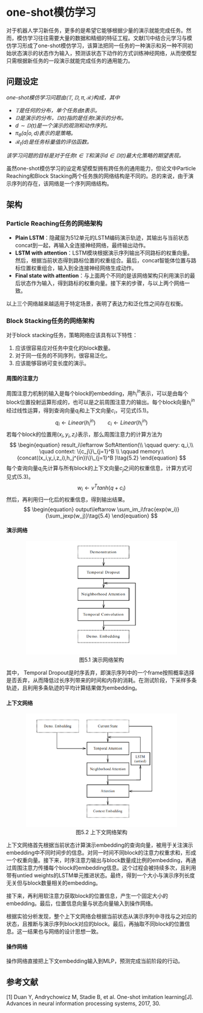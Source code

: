 # one-shot模仿学习

对于机器人学习新任务，更多的是希望它能够根据少量的演示就能完成任务。然而，模仿学习往往需要大量的数据和精细的特征工程。文献[1]中结合元学习与模仿学习形成了one-shot模仿学习，该算法把同一任务的一种演示和另一种不同初始状态演示的状态作为输入，预测该状态下动作的方式训练神经网络，从而使模型只需根据新任务的一段演示就能完成任务的通用能力。

## 问题设定

*one-shot模仿学习问题由$\langle \mathbb{T},\mathbb{D},\pi,\mathcal{R} \rangle$构成，其中*

- *$\mathbb{T}$是任何的分布，单个任务由$t$表示。*
- *$\mathbb{D}$是演示的分布，$\mathbb{D}(t)$指的是任务$t$演示的分布。*
- *$d\sim\mathbb{D}(t)$是一个演示的观测和动作序列。*
- *$\pi_{\theta}(a\vert o,d)$表示的是策略。*
- *$\mathcal{R}_t(d)$是任务标量值的评估函数。*

*该学习问题的目标是对于任务$t\in\mathbb{T}$和演示$d\in\mathbb{D}(t)$最大化策略的期望表现。*

虽然one-shot模仿学习的设定希望模型拥有跨任务的通用能力，但论文中Particle Reaching和Block Stacking两个任务族的网络结构是不同的。总的来说，由于演示序列的存在，该网络是一个序列网络结构。

## 架构

### Particle Reaching任务的网络架构

- **Plain LSTM**：隐藏层为512单元的LSTM编码演示轨迹，其输出与当前状态concat到一起，再输入全连接神经网络，最终输出动作。
- **LSTM with attention**：LSTM模块根据演示序列输出不同路标的权重向量。然后，根据当前状态得到路标位置的权重组合。最后，concat智能体位置与路标位置权重组合，输入到全连接神经网络生成动作。
- **Final state with attention**：与上面两个不同的是该网络架构只利用演示的最后状态作为输入，得到路标的权重向量。接下来的步骤，与以上两个网络一致。

以上三个网络越来越适用于特定场景，表明了表达力和泛化性之间存在权衡。



### Block Stacking任务的网络架构

对于block stacking任务，策略网络应该具有以下特性：

1. 应该很容易应对任务中变化的block数量。
2. 对于同一任务的不同序列，很容易泛化。
3. 应该能够容纳可变长度的演示。

#### 周围的注意力

周围注意力机制的输入是每个block的embedding，用$h_i^{in}$表示，可以是由每个block位置投射运算形成的，也可以是之前周围注意力的输出。每个block向量$h_i^{in}$经过线性运算，得到查询向量$q_i$和上下文向量$c_i$，可见式(5.1)。
$$
\begin{equation}
q_i\leftarrow Linear(h_i^{in})\qquad c_i\leftarrow Linear(h_i^{in})\tag{5.1}
\end{equation}
$$
若每个block的位置用$(x_i,y_i,z_i)$表示，那么周围注意力的计算方法为
$$
\begin{equation}
result_i\leftarrow SoftAttention(\\
\qquad query: q_i,\\
\quad context: \{c_j\}\_{j=1}^B \\
\qquad memory:\{concat((x_i,y_i,z_i),h_j^{in})\}\_{j=1}^B
)\tag{5.2}
\end{equation}
$$
每个查询向量$q_i$先计算与所有block的上下文向量$c_j$之间的权重信息，计算方式可见式(5.3)。
$$
\begin{equation}
w_i\leftarrow v^T tanh(q+c_i)\tag{5.3}
\end{equation}
$$
然后，再利用归一化后的权重信息，得到输出结果。
$$
\begin{equation}
output\leftarrow \sum_im_i\frac{exp(w_i)}{\sum_jexp(w_j)}\tag{5.4}
\end{equation}
$$


#### 演示网络

<div align="center"><img src="./img/demonstration_network.png" width=400, height=300 /></div>

<div align=center>
    图5.1 演示网络架构
</div>

其中， Temporal Dropout是时序丢弃，即演示序列中的一个frame按照概率选择是否丢弃，从而降低过长序列带来的时间和内存的消耗。在测试阶段，下采样多条轨迹，且利用多条轨迹的平均计算结果做为embedding。



#### 上下文网络

<div align="center"><img src="./img/context_network.png" width=400, height=300 /></div>

<div align=center>
    图5.2 上下文网络架构
</div>

上下文网络首先根据当前状态计算演示embedding的查询向量，被用于关注演示embedding中不同时间步的信息。对同一时间不同block的注意力权重求和，形成一个权重向量。接下来，时序注意力输出与block数量成比例的embedding，再通过周围注意力传播每个block的embedding信息。这个过程会被持续多次，且利用带有untied weights的LSTM单元推进状态。最终，得到一个大小与演示序列长度无关但与block数量相关的embedding。

接下来，再利用软注意力获取block的位置信息，产生一个固定大小的embedding。最后，位置信息向量与状态向量输入到操作网络。

根据实验分析发现，整个上下文网络会根据当前状态从演示序列中寻找与之对应的状态，且推断与演示序列block对应的block。最后，再抽取不同block的位置信息。这一结果也与网络的设计思想一致。



#### 操作网络

操作网络直接把上下文embedding输入到MLP，预测完成当前阶段的行动。



## 参考文献

[1] Duan Y, Andrychowicz M, Stadie B, et al. One-shot imitation learning[J]. Advances in neural information processing systems, 2017, 30.
